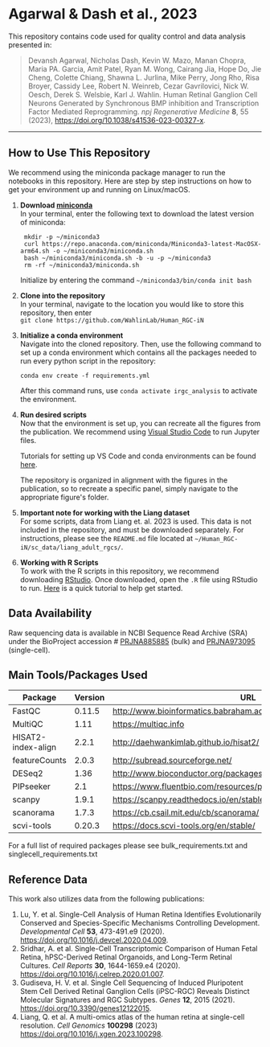 # Agarwal & Dash et al., 2023

This repository contains code used for quality control and data analysis presented in: 

> Devansh Agarwal, Nicholas Dash, Kevin W. Mazo, Manan Chopra, Maria PA. Garcia, Amit Patel, Ryan M. Wong,
Cairang Jia, Hope Do, Jie Cheng, Colette Chiang, Shawna L. Jurlina, Mike Perry, Jong Rho, Risa Broyer, Cassidy
Lee, Robert N. Weinreb, Cezar Gavrilovici, Nick W. Oesch, Derek S. Welsbie, Karl J. Wahlin. Human Retinal Ganglion Cell Neurons Generated by Synchronous BMP inhibition and Transcription Factor Mediated Reprogramming. *npj Regenerative Medicine* **8**, 55 (2023), https://doi.org/10.1038/s41536-023-00327-x.

----
## How to Use This Repository

We recommend using the miniconda package manager to run the notebooks in this repository. Here are step by step instructions on how to get your environment up and running on Linux/macOS. 

1. **Download [miniconda](https://docs.conda.io/projects/miniconda/en/latest/index.html#quick-command-line-install)**  
     In your terminal, enter the following text to download the latest version of miniconda:
   
        mkdir -p ~/miniconda3
        curl https://repo.anaconda.com/miniconda/Miniconda3-latest-MacOSX-arm64.sh -o ~/miniconda3/miniconda.sh
        bash ~/miniconda3/miniconda.sh -b -u -p ~/miniconda3
        rm -rf ~/miniconda3/miniconda.sh

   Initialize by entering the command ``~/miniconda3/bin/conda init bash``

2. **Clone into the repository**    
     In your terminal, navigate to the location you would like to store this repository, then enter  
   ``git clone https://github.com/WahlinLab/Human_RGC-iN``

3. **Initialize a conda environment**  
   Navigate into the cloned repository. Then, use the following command to set up a conda environment which contains all the packages needed to run every python script in the   repository:
   
   ``conda env create -f requirements.yml``
   
   After this command runs, use ``conda activate irgc_analysis`` to activate the environment.

5. **Run desired scripts**  
     Now that the environment is set up, you can recreate all the figures from the publication. We recommend using [Visual Studio Code](https://code.visualstudio.com) to run Jupyter files.
   
   Tutorials for setting up VS Code and conda environments can be found [here](https://code.visualstudio.com/docs/python/environments).
   
   The repository is organized in alignment with the figures in the publication, so to recreate a specific panel, simply navigate to the appropriate figure's folder.

6. **Important note for working with the Liang dataset**  
     For some scripts, data from Liang et. al. 2023 is used. This data is not included in the repository, and must be downloaded separately. For instructions, please see the ``README.md`` file located at ``~/Human_RGC-iN/sc_data/liang_adult_rgcs/``.

7. **Working with R Scripts**  
     To work with the R scripts in this repository, we recommend downloading [RStudio](https://posit.co/download/rstudio-desktop/). Once downloaded, open the ``.R`` file using RStudio to run. [Here](https://www.geeksforgeeks.org/creation-and-execution-of-r-file-in-r-studio/) is a quick tutorial to help get started. 

   

## Data Availability

Raw sequencing data is available in NCBI Sequence Read Archive (SRA) under the BioProject accession # [PRJNA885885](https://www.ncbi.nlm.nih.gov/bioproject/PRJNA885885) (bulk) and [PRJNA973095](https://www.ncbi.nlm.nih.gov/bioproject/PRJNA973095) (single-cell).

## Main Tools/Packages Used

| Package | Version | URL | 
| --- | --- | --- |
| FastQC | 0.11.5 | http://www.bioinformatics.babraham.ac.uk/projects/fastqc/ |
| MultiQC | 1.11 | https://multiqc.info|
| HISAT2-index-align | 2.2.1 | http://daehwankimlab.github.io/hisat2/ |
| featureCounts | 2.0.3 | http://subread.sourceforge.net/ |
| DESeq2 | 1.36 | http://www.bioconductor.org/packages/release/bioc/html/DESeq2.html |
| PIPseeker | 2.1 | https://www.fluentbio.com/resources/pipseeker-downloads/ |
| scanpy | 1.9.1 | https://scanpy.readthedocs.io/en/stable/ |
| scanorama | 1.7.3 | https://cb.csail.mit.edu/cb/scanorama/ |
| scvi-tools | 0.20.3 | https://docs.scvi-tools.org/en/stable/ |

For a full list of required packages please see bulk_requirements.txt and singlecell_requirements.txt

## Reference Data

This work also utilizes data from the following publications:

1. Lu, Y. et al. Single-Cell Analysis of Human Retina Identifies Evolutionarily Conserved and Species-Specific Mechanisms Controlling Development. *Developmental Cell* **53**, 473-491.e9 (2020). https://doi.org/10.1016/j.devcel.2020.04.009.
2. Sridhar, A. et al. Single-Cell Transcriptomic Comparison of Human Fetal Retina, hPSC-Derived Retinal Organoids, and Long-Term Retinal Cultures. *Cell Reports* **30**, 1644-1659.e4 (2020). https://doi.org/10.1016/j.celrep.2020.01.007.
3. Gudiseva, H. V. et al. Single Cell Sequencing of Induced Pluripotent Stem Cell Derived Retinal Ganglion Cells (iPSC-RGC) Reveals Distinct Molecular Signatures and RGC Subtypes. *Genes* **12**, 2015 (2021). https://doi.org/10.3390/genes12122015.
4. Liang, Q. et al. A multi-omics atlas of the human retina at single-cell resolution. *Cell Genomics* **100298** (2023) https://doi.org/10.1016/j.xgen.2023.100298.

